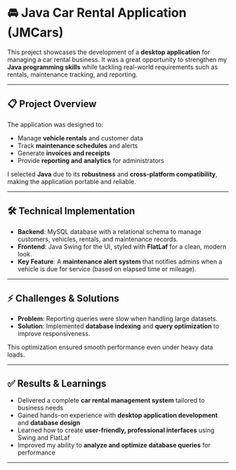 # 🚘 Java Car Rental Application (JMCars)

This project showcases the development of a **desktop application** for managing a car rental business. It was a great opportunity to strengthen my **Java programming skills** while tackling real-world requirements such as rentals, maintenance tracking, and reporting.  

---

## 📋 Project Overview
The application was designed to:
- Manage **vehicle rentals** and customer data  
- Track **maintenance schedules** and alerts  
- Generate **invoices and receipts**  
- Provide **reporting and analytics** for administrators  

I selected **Java** due to its **robustness** and **cross-platform compatibility**, making the application portable and reliable.  

---

## 🛠️ Technical Implementation
- **Backend**: MySQL database with a relational schema to manage customers, vehicles, rentals, and maintenance records.  
- **Frontend**: Java Swing for the UI, styled with **FlatLaf** for a clean, modern look.  
- **Key Feature**: A **maintenance alert system** that notifies admins when a vehicle is due for service (based on elapsed time or mileage).  

---

## ⚡ Challenges & Solutions
- **Problem**: Reporting queries were slow when handling large datasets.  
- **Solution**: Implemented **database indexing** and **query optimization** to improve responsiveness.  

This optimization ensured smooth performance even under heavy data loads.  

---

## ✅ Results & Learnings
- Delivered a complete **car rental management system** tailored to business needs  
- Gained hands-on experience with **desktop application development** and **database design**  
- Learned how to create **user-friendly, professional interfaces** using Swing and FlatLaf  
- Improved my ability to **analyze and optimize database queries** for performance  

---
